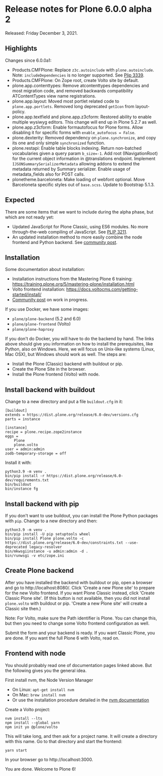 # Release notes for Plone 6.0.0 alpha 2

Released: Friday December 3, 2021.

## Highlights

Changes since 6.0.0a1:

- Products.CMFPlone: Replace `z3c.autoinclude` with `plone.autoinclude`.  Note: ``includeDependencies`` is no longer supported.  See [Plip 3339](https://github.com/plone/Products.CMFPlone/issues/3339).
- Products.CMFPlone: On Zope root, create Volto site by default.
- plone.app.contenttypes: Remove atcontenttypes dependencies and most migration code, and removed backwards compatibility ATContentTypes view name registrations.
- plone.app.layout: Moved most portlet related code to `plone.app.portlets`.  Removed long deprecated `getIcon` from layout-policy.
- plone.app.textfield and plone.app.z3cform: Restored ability to enable multiple wysiwyg editors. This change will end up in Plone 5.2.7 as well.
- plone.app.z3cform: Enable formautofocus for Plone forms. Allow disabling it for specific forms with `enable_autofocus = False`.
- plone.dexterity: Removed dependency on `plone.synchronize`, and copy its one and only simple `synchronized` function.
- plone.restapi: Enable table blocks indexing. Return non-batched vocabularies given a query param `b_size=-1`.  Add root (INavigationRoot) for the current object information in @translations endpoint. Implement `IJSONSummarySerializerMetadata` allowing addons to extend the metadata returned by Summary serializer. Enable usage of metadata_fields also for POST calls.
- plonetheme.barceloneta: Make loading of webfont optional. Move Barceloneta specific styles out of `base.scss`. Update to Bootstrap 5.1.3.


## Expected

There are some items that we want to include during the alpha phase, but which are not ready yet:

- Updated JavaScript for Plone Classic, using ES6 modules.  No more through-the-web compiling of JavaScript. See [PLIP 3211](https://github.com/plone/Products.CMFPlone/issues/3211).
- An updated installation method to more easily combine the node frontend and Python backend. See [community post](https://community.plone.org/t/our-pip-based-development-workflow-for-plone/14562).


## Installation

Some documentation about installation:

- Installation instructions from the Mastering Plone 6 training:
  https://training.plone.org/5/mastering-plone/installation.html
- Volto frontend installation:
  https://docs.voltocms.com/getting-started/install/
- [Community post](https://community.plone.org/t/our-pip-based-development-workflow-for-plone/14562) on work in progress.

If you use Docker, we have some images:

- `plone/plone-backend` (5.2 and 6.0)
- `plone/plone-frontend` (Volto)
- `plone/plone-haproxy`

If you don't do Docker, you will have to do the backend by hand.
The links above should give you information on how to install the prerequisites, like Python, also on Windows.
Here, we will focus on Unix-like systems (Linux, Mac OSX), but Windows should work as well.
The steps are:

* Install the Plone (Classic) backend with buildout or pip.
* Create the Plone Site in the browser.
* Install the Plone frontend (Volto) with node.


## Install backend with buildout

Change to a new directory and put a file `buildout.cfg` in it:

```
[buildout]
extends = https://dist.plone.org/release/6.0-dev/versions.cfg
parts = instance

[instance]
recipe = plone.recipe.zope2instance
eggs =
    Plone
    plone.volto
user = admin:admin
zodb-temporary-storage = off
```

Install it with:

```
python3.9 -m venv .
bin/pip install -r https://dist.plone.org/release/6.0-dev/requirements.txt
bin/buildout
bin/instance fg
```


## Install backend with pip

If you don't want to use buildout, you can install the Plone Python packages with `pip`.
Change to a new directory and then:

```
python3.9 -m venv .
bin/pip install -U pip setuptools wheel
bin/pip install Plone plone.volto -c https://dist.plone.org/release/6.0-dev/constraints.txt --use-deprecated legacy-resolver
bin/mkwsgiinstance -u admin:admin -d .
bin/runwsgi -v etc/zope.ini
```


## Create Plone backend

After you have installed the backend with buildout or pip, open a browser and go to http://localhost:8080/.
Click 'Create a new Plone site' to prepare for the new Volto frontend.
If you want Plone Classic instead, click 'Create Classic Plone site'.
(If this button is not available, then you did not install `plone.volto` with buildout or pip. 'Create a new Plone site' will create a Classic site then.)

Note: For Volto, make sure the Path identifier is Plone.  You can change this, but then you need to change some Volto frontend configuration as well.

Submit the form and your backend is ready.
If you want Classic Plone, you are done.
If you want the full Plone 6 with Volto, read on.


## Frontend with node

You should probably read one of documentation pages linked above.
But the following gives you the general idea.

First install nvm, the Node Version Manager

* On Linux: `apt-get install nvm`
* On Mac: `brew install nvm`
* Or use the installation procedure detailed in the [nvm documentation](https://github.com/nvm-sh/nvm)

Create a Volto project:

```
nvm install --lts
npm install --global yarn
npm init yo @plone/volto
```

This will take long, and then ask for a project name.
It will create a directory with this name.
Go to that directory and start the frontend:

```
yarn start
```

In your browser go to http://localhost:3000.

You are done.  Welcome to Plone 6!
